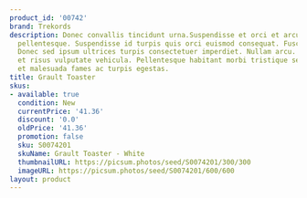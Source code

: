```yaml
---
product_id: '00742'
brand: Trekords
description: Donec convallis tincidunt urna.Suspendisse et orci et arcu porttitor
  pellentesque. Suspendisse id turpis quis orci euismod consequat. Fusce pulvinar..
  Donec sed ipsum ultrices turpis consectetuer imperdiet. Nullam arcu. Duis ac tellus
  et risus vulputate vehicula. Pellentesque habitant morbi tristique senectus et netus
  et malesuada fames ac turpis egestas.
title: Grault Toaster
skus:
- available: true
  condition: New
  currentPrice: '41.36'
  discount: '0.0'
  oldPrice: '41.36'
  promotion: false
  sku: S0074201
  skuName: Grault Toaster - White
  thumbnailURL: https://picsum.photos/seed/S0074201/300/300
  imageURL: https://picsum.photos/seed/S0074201/600/600
layout: product
---
```


